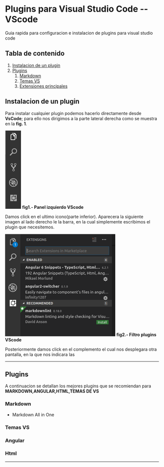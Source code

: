 # Plugins para Visual Studio Code -- VScode

Guia rapida para configuracion e instalacion de plugins para visual studio code
## Tabla de contenido
1. [Instalacion de un plugin](#instalacion-de-un-plugin)
2. [Plugins](#plugins)
    1. [Markdown](#markdown)
    2. [Temas VS](#temas-VS)
    3. [Extensiones principales](#extensiones-VS)

## Instalacion de un plugin

Para instalar cualquier plugin podemos hacerlo directamente desde **VsCode**; para ello nos dirigimos a la parte lateral derecha como se muestra en la **fig. 1**.

![Panel izquierdo VScode](https://github.com/crisdiab/visual-studio-code-plugins/blob/master/imagenes/figura1.png)
**fig1.- Panel izquierdo VScode**

Damos click en el ultimo icono(parte inferior).
Aparecera la siguiente imagen al lado derecho le la barra, en la cual simplemente escribimos el plugin que necesitemos.

![Filtro plugins VScode](https://github.com/crisdiab/visual-studio-code-plugins/blob/master/imagenes/figura2.png)
**fig2.- Filtro plugins VScode**

Posteriormente damos click en el complemento el cual nos desplegara otra pantalla, en la que nos indicara las 
___

## Plugins
A continuacion se detallan los mejores plugins que se recomiendan para **MARKDOWN,ANGULAR,HTML,TEMAS DE VS**
### Markdown
* Markdown All in One

### Temas VS
### Angular
### Html
___

